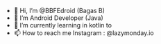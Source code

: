 - 👋 Hi, I’m @BBFEdroid (Bagas B)
- 👀 I’m Android Developer (Java)
- 🌱 I’m currently learning in kotlin to
- 📫 How to reach me Instagram : @lazymonday.io

<!---
BBFEdroid/BBFEdroid is a ✨ special ✨ repository because its `README.md` (this file) appears on your GitHub profile.
You can click the Preview link to take a look at your changes.
--->
